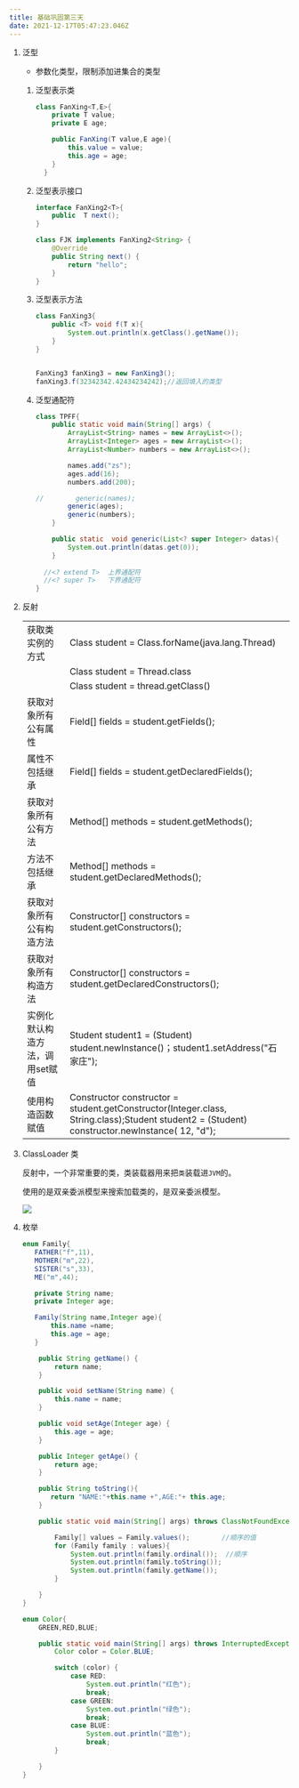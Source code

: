 ```yaml
---
title: 基础巩固第三天
date: 2021-12-17T05:47:23.046Z
---
```

1. 泛型

   * 参数化类型，限制添加进集合的类型

   1. 泛型表示类

      ```java
      class FanXing<T,E>{
          private T value;
          private E age;

          public FanXing(T value,E age){
              this.value = value;
              this.age = age;
          }
        }
      ```
   2. 泛型表示接口

      ```java
      interface FanXing2<T>{
          public  T next();
      }

      class FJK implements FanXing2<String> {
          @Override
          public String next() {
              return "hello";
          }
      }
      ```
   3. 泛型表示方法

      ```java
      class FanXing3{
          public <T> void f(T x){
              System.out.println(x.getClass().getName());
          }
      }


      FanXing3 fanXing3 = new FanXing3();
      fanXing3.f(32342342.42434234242);//返回填入的类型
      ```
   4. 泛型通配符

      ```java
      class TPFF{
          public static void main(String[] args) {
              ArrayList<String> names = new ArrayList<>();
              ArrayList<Integer> ages = new ArrayList<>();
              ArrayList<Number> numbers = new ArrayList<>();

              names.add("zs");
              ages.add(16);
              numbers.add(200);

      //        generic(names);
              generic(ages);
              generic(numbers);
          }

          public static  void generic(List<? super Integer> datas){
              System.out.println(datas.get(0));
          }
        
        //<? extend T>  上界通配符    
        //<? super T>   下界通配符
      }
      ```
2. 反射

   |                   |                                                                                                                                               |
   | ----------------- | --------------------------------------------------------------------------------------------------------------------------------------------- |
   | 获取类实例的方式          | Class student = Class.forName(java.lang.Thread)                                                                                               |
   |                   | Class student = Thread.class                                                                                                                  |
   |                   | Class student = thread.getClass()                                                                                                             |
   | 获取对象所有公有属性        | Field\[] fields = student.getFields();                                                                                                        |
   | 属性不包括继承           | Field\[] fields = student.getDeclaredFields();                                                                                                |
   | 获取对象所有公有方法        | Method\[] methods = student.getMethods();                                                                                                     |
   | 方法不包括继承           | Method\[] methods = student.getDeclaredMethods();                                                                                             |
   | 获取对象所有公有构造方法      | Constructor\[] constructors = student.getConstructors();                                                                                      |
   | 获取对象所有构造方法        | Constructor\[] constructors = student.getDeclaredConstructors();                                                                              |
   | 实例化默认构造方法，调用set赋值 | Student student1 = (Student) student.newInstance()；student1.setAddress("石家庄");                                                                |
   | 使用构造函数赋值          | Constructor constructor = student.getConstructor(Integer.class, String.class);Student student2 = (Student) constructor.newInstance( 12, "d"); |
3. ClassLoader 类

   反射中，一个非常重要的类，类装载器用来把`类`装载进`JVM`的。

   使用的是双亲委派模型来搜索加载类的，是双亲委派模型。

   ![](images/双亲委派模型.png)
4. 枚举

   ```java
   enum Family{
      FATHER("f",11),
      MOTHER("m",22),
      SISTER("s",33),
      ME("m",44);

      private String name;
      private Integer age;

      Family(String name,Integer age){
          this.name =name;
          this.age = age;
      }

       public String getName() {
           return name;
       }

       public void setName(String name) {
           this.name = name;
       }

       public void setAge(Integer age) {
           this.age = age;
       }

       public Integer getAge() {
           return age;
       }

       public String toString(){
          return "NAME:"+this.name +",AGE:"+ this.age;
       }

       public static void main(String[] args) throws ClassNotFoundException {

           Family[] values = Family.values();        //顺序的值
           for (Family family : values){
               System.out.println(family.ordinal());  //顺序
               System.out.println(family.toString()); 
               System.out.println(family.getName());
           }

       }
   }
   ```

   ```java
   enum Color{
       GREEN,RED,BLUE;

       public static void main(String[] args) throws InterruptedException {
           Color color = Color.BLUE;

           switch (color) {
               case RED:
                   System.out.println("红色");
                   break;
               case GREEN:
                   System.out.println("绿色");
                   break;
               case BLUE:
                   System.out.println("蓝色");
                   break;
           }

       }
   }
   ```